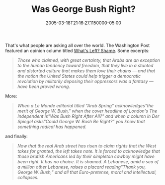 ﻿---
title: Was George Bush Right?
date: "2005-03-18T21:16:27.1150000-05:00"
description: That's what people are asking all over the world. The Washington
featuredImage: img/9298-featured.png
---

That's what people are asking all over the world. The Washington Post featured an opinion column titled [What's Left? Shame](http://www.washingtonpost.com/wp-dyn/articles/A45508-2005Mar17.html). Some excerpts:



> *Those who claimed, with great certainty, that Arabs are an exception to the human tendency toward freedom, that they live in a stunted and distorted culture that makes them love their chains — and that the notion the United States could help trigger a democratic revolution by militarily deposing their oppressors was a fantasy — have been proved wrong.*



More:

> *When a Le Monde editorial titled "Arab Spring" acknowledges"the merit of George W. Bush," when the cover headline of London's The Independent is"Was Bush Right After All?" and when a column in Der Spiegel asks"Could George W. Bush Be Right?" you know that something radical has happened.*

and finally:

> *Now that the real Arab street has risen to claim rights that the West takes for granted, the left takes note. It is forced to acknowledge that those brutish Americans led by their simpleton cowboy might have been right. It has no choice. It is shamed. A Lebanese, amid a sea of a million other Lebanese, raises a placard reading"Thank you, George W. Bush," and all that Euro-pretense, moral and intellectual, collapses.*


